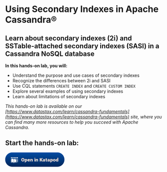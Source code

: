 # Using Secondary Indexes in Apache Cassandra®

## Learn about secondary indexes (2i) and SSTable-attached secondary indexes (SASI) in a Cassandra NoSQL database

**In this hands-on lab, you will:**
* Understand the purpose and use cases of secondary indexes  
* Recognize the differences between 2i and SASI
* Use CQL statements `CREATE INDEX` and `CREATE CUSTOM INDEX`
* Explore several examples of using secondary indexes
* Learn about limitations of secondary indexes

_This hands-on lab is available on our [https://www.datastax.com/learn/cassandra-fundamentals](https://www.datastax.com/learn/cassandra-fundamentals) site, where you can find many more resources to help you succeed with Apache Cassandra._

## Start the hands-on lab:

[![Open in KataPod](https://github.com/DataStax-Academy/katapod-shared-assets/blob/main/images/open-in-katapod.png)](https://gitpod.io/#https://github.com/ArtemChebotko/cassandra-fundamentals-secondary-indexes/)
